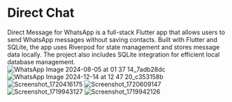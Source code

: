 # Direct Chat

Direct Message for WhatsApp is a full-stack Flutter app that allows users to send WhatsApp messages without saving contacts. Built with Flutter and SQLite, the app uses Riverpod for state management and stores message data locally. The project also includes SQLite integration for efficient local database management.
![WhatsApp Image 2024-08-05 at 01 37 14_7adb28dc](https://github.com/user-attachments/assets/4e732a0e-dcc6-4655-8d11-b996ee8cc4ff)![WhatsApp Image 2024-12-14 at 12 47 20_c353158b](https://github.com/user-attachments/assets/f3f8a09f-438f-4ffa-9243-41ef961cfd53)![Screenshot_1720416175](https://github.com/user-attachments/assets/a1cda03f-9ce7-4b0b-b828-c96d018b06de)
![Screenshot_1720609147](https://github.com/user-attachments/assets/068a4910-f1ad-4445-9927-8c71f55dfa8d)![Screenshot_1719943127](https://github.com/user-attachments/assets/47783682-d335-4bbe-9ba2-7082f9fde79b)
![Screenshot_1719942126](https://github.com/user-attachments/assets/7a5941e2-cd4a-49d7-afe2-6662401c8b74)
